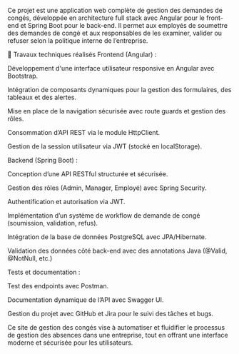 Ce projet est une application web complète de gestion des demandes de congés, développée en architecture full stack avec Angular pour le front-end et Spring Boot pour le back-end. Il permet aux employés de soumettre des demandes de congé et aux responsables de les examiner, valider ou refuser selon la politique interne de l’entreprise.

🔧 Travaux techniques réalisés
Frontend (Angular) :

Développement d'une interface utilisateur responsive en Angular avec Bootstrap.

Intégration de composants dynamiques pour la gestion des formulaires, des tableaux et des alertes.

Mise en place de la navigation sécurisée avec route guards et gestion des rôles.

Consommation d’API REST via le module HttpClient.

Gestion de la session utilisateur via JWT (stocké en localStorage).

Backend (Spring Boot) :

Conception d’une API RESTful structurée et sécurisée.

Gestion des rôles (Admin, Manager, Employé) avec Spring Security.

Authentification et autorisation via JWT.

Implémentation d’un système de workflow de demande de congé (soumission, validation, refus).

Intégration de la base de données PostgreSQL avec JPA/Hibernate.

Validation des données côté back-end avec des annotations Java (@Valid, @NotNull, etc.)

Tests et documentation :

Test des endpoints avec Postman.

Documentation dynamique de l’API avec Swagger UI.

Gestion du projet avec GitHub et Jira pour le suivi des tâches et bugs.

Ce site de gestion des congés vise à automatiser et fluidifier le processus de gestion des absences dans une entreprise, tout en offrant une interface moderne et sécurisée pour les utilisateurs.
